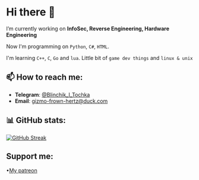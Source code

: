 # Hi there 👋

I’m currently working on **InfoSec, Reverse Engineering, Hardware Engineering**

Now I'm programming on `Python`, `C#`, `HTML`.

I'm learning `C++`, `C`, `Go` and `lua`.
Little bit of `game dev things` and `linux & unix`

## 📫 How to reach me:
- **Telegram**: [@Blinchik_I_Tochka](https://t.me/@Blinchik_I_Tochka)
- **Email**: gizmo-frown-hertz@duck.com

## 📊 GitHub stats:
[![GitHub Streak](https://github-readme-streak-stats-smoky-two-50.vercel.app?user=&theme=dark)](https://git.io/streak-stats)


## Support me:
•[My patreon](https://www.patreon.com/c/DeepBlackHole/membership)



